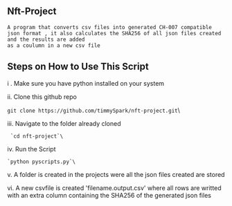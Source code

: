 ##  Nft-Project

    A program that converts csv files into generated CH-007 compatible json format , it also calculates the SHA256 of all json files created and the results are added
    as a coulumn in a new csv file 


##        Steps on How to Use This Script


i . Make sure you have python installed on your system
    
ii. Clone this github repo 

  `git clone https://github.com/timmySpark/nft-project.git`\
  
iii. Navigate to the folder already cloned

     `cd nft-project`\
     
iv.  Run the Script 

    `python pyscripts.py`\
    
v. A folder is created in the projects were all the json files created are stored

vi. A new csvfile is created 'filename.output.csv' where all rows are writted with an extra column containing the SHA256 of the generated json files
    


